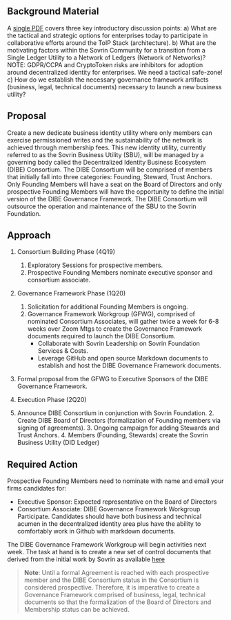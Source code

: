 
Background Material
-----------------
A [single PDF](./presentations/stm-sbu-dibe-intro.pdf) covers three key introductory discussion points:
a) What are the tactical and strategic options for enterprises today to participate in collaborative efforts around the ToIP Stack (architecture).
b) What are the motivating factors within the Sovrin Community for a transition from a Single Ledger Utility to a Network of Ledgers (Network of Networks)?
	NOTE: GDPR/CCPA and CryptoToken risks are inhibitors for adoption around decentralized identity for enterprises. We need a tactical safe-zone!
c) How do we establish the necessary governance framework artifacts (business, legal, technical documents) necessary to launch a new business utility?

Proposal
-----------------
Create a new dedicate business identity utility where only members can exercise permissioned writes and the sustainability of the network is achieved through membership fees. This new identity utility, currently referred to as the Sovrin Business Utility (SBU), will be managed by a governing body called the Decentralized Identity Business Ecosystem (DIBE) Consortium. The DIBE Consortium will be comprised of members that initially fall into three categories: Founding, Steward, Trust Anchors. Only Founding Members will have a seat on the Board of Directors and only prospective Founding Members will have the opportunity to define the initial version of the DIBE Governance Framework. The DIBE Consortium will outsource the operation and maintenance of the SBU to the Sovrin Foundation.

Approach
-----------------
1. Consortium Building Phase (4Q19)

	1. Exploratory Sessions for prospective members.
	2. Prospective Founding Members nominate executive sponsor and consortium associate.

2. Governance Framework Phase (1Q20)
	1. Solicitation for additional Founding Members is ongoing.
	2. Governance Framework Workgroup (GFWG), comprised of nominated Consortium Associates, will gather twice a week for 6-8 weeks over Zoom Mtgs to create the Governance Framework documents required to launch the DIBE Consortium.
		* Collaborate with Sovrin Leadership on Sovrin Foundation Services & Costs.
		* Leverage GitHub and open source Markdown documents to establish and host the DIBE Governance Framework documents.
  3. Formal proposal from the GFWG to Executive Sponsors of the DIBE Governance Framework.

3. Execution Phase (2Q20)

  1. Announce DIBE Consortium in conjunction with Sovrin Foundation.
	2. Create DIBE Board of Directors (formalization of Founding members via signing of agreements).
	3. Ongoing campaign for adding Stewards and Trust Anchors.
	4. Members (Founding, Stewards) create the Sovrin Business Utility (DID Ledger)

Required Action
-----------------
Prospective Founding Members need to nominate with name and email your firms candidates for:

* Executive Sponsor: Expected representative on the Board of Directors
* Consortium Associate: DIBE Governance Framework Workgroup Participate. Candidates should have both business and technical acumen in the decentralized identity area plus have the ability to comfortably work in Github with markdown documents.  

The DIBE Governance Framework Workgroup will begin activities next week. The task at hand is to create a new set of control documents that derived from the initial work by Sovrin as available [here](https://sovrin.org/library/sovrin-governance-framework/)

>**Note**: Until a formal Agreement is reached with each prospective member and the DIBE Consortium status in the Consortium is considered prospective. Therefore, it is imperative to create a Governance Framework comprised of business, legal, technical documents so that the formalization of the Board of Directors and Membership status can be achieved.

